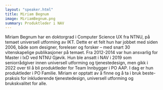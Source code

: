 ```yaml
---
layout: "speaker.html"
title: Miriam Begnum
image: MiriamBegnum.png
summary: Produktleder i NAV
---
```

Miriam Begnum har en doktorgrad i Computer Science UX fra NTNU, på temaet universell utforming av IKT. Dette er et felt hun har jobbet med siden 2006, både som designer, foreleser og forsker – med snart 30 vitenskapelige publikasjoner på temaet. Fra 2012-2014 var hun ansvarlig for Master i IxD ved NTNU Gjøvik. Hun ble ansatt i NAV i 2019 som seniorrådgiver innen universell utforming og tjenestedesign, men gikk i 2022 over til å bli produktleder for Team Innbygger i PO AAP. I dag er hun produktleder i PO Familie. Miriam er opptatt av å finne og å ta i bruk beste-praksis for inkluderende tjenestedesign, universell utforming og brukskvalitet for alle.
